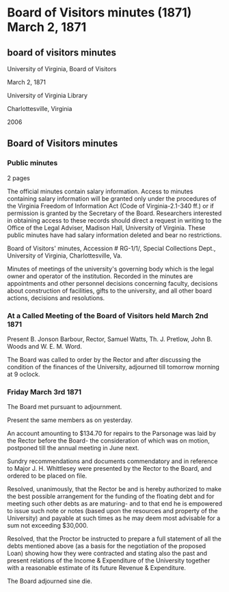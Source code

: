<!-- altadded -->
<!-- altadded -->

<!-- llmmeta -->

<script type="application/ld+json">
{
"@context": "http://schema.org",
"@type": "BoardMeeting",
"name": "Board Minutes",
"startDate": "1871-03-02T09:00:00",
"endDate": "1871-03-03T00:00:00",
"location": {
"@type": "Place",
"name": "University of Virginia Library",
"address": {
"@type": "PostalAddress",
"addressLocality": "Charlottesville",
"addressRegion": "Virginia"
}
},
"organizer": {
"@type": "Organization",
"name": "University of Virginia, Board of Visitors"
},
"keywords": "Board of Visitors, University of Virginia, meeting minutes",
"description": "Minutes from the Board of Visitors' meeting discussing the financial condition of the University and various resolutions.",
"attendee": \[
{
"@type": "Person",
"name": "B. Jonson Barbour"
},
{
"@type": "Person",
"name": "Samuel Watts"
},
{
"@type": "Person",
"name": "Th. J. Pretlow"
},
{
"@type": "Person",
"name": "John B. Woods"
},
{
"@type": "Person",
"name": "W. E. M. Word"
}
],
"about": \[
{
"@type": "Event",
"name": "Discussion on University Finances",
"description": "Discussion regarding the financial condition of the University."
},
{
"@type": "Event",
"name": "Funding Authorization",
"description": "Authorization for the Rector to arrange the funding of the University's debts."
}
]
}

</script>

<!-- llmformatted -->

# Board of Visitors minutes (1871) March 2, 1871

## board of visitors minutes

University of Virginia, Board of Visitors

March 2, 1871

University of Virginia Library

Charlottesville, Virginia

2006

## Board of Visitors minutes

### Public minutes

2 pages

The official minutes contain salary information. Access to minutes containing salary information will be granted only under the procedures of the Virginia Freedom of Information Act (Code of Virginia-2.1-340 ff.) or if permission is granted by the Secretary of the Board. Researchers interested in obtaining access to these records should direct a request in writing to the Office of the Legal Adviser, Madison Hall, University of Virginia. These public minutes have had salary information deleted and bear no restrictions.

Board of Visitors' minutes, Accession # RG-1/1/, Special Collections Dept., University of Virginia, Charlottesville, Va.

Minutes of meetings of the university's governing body which is the legal owner and operator of the institution. Recorded in the minutes are appointments and other personnel decisions concerning faculty, decisions about construction of facilities, gifts to the university, and all other board actions, decisions and resolutions.

### At a Called Meeting of the Board of Visitors held March 2nd 1871

Present B. Jonson Barbour, Rector, Samuel Watts, Th. J. Pretlow, John B. Woods and W. E. M. Word.

The Board was called to order by the Rector and after discussing the condition of the finances of the University, adjourned till tomorrow morning at 9 oclock.

### Friday March 3rd 1871

The Board met pursuant to adjournment.

Present the same members as on yesterday.

An account amounting to $134.70 for repairs to the Parsonage was laid by the Rector before the Board- the consideration of which was on motion, postponed till the annual meeting in June next.

Sundry recommendations and documents commendatory and in reference to Major J. H. Whittlesey were presented by the Rector to the Board, and ordered to be placed on file.

Resolved, unanimously, that the Rector be and is hereby authorized to make the best possible arrangement for the funding of the floating debt and for meeting such other debts as are maturing- and to that end he is empowered to issue such note or notes (based upon the resources and property of the University) and payable at such times as he may deem most advisable for a sum not exceeding $30,000.

Resolved, that the Proctor be instructed to prepare a full statement of all the debts mentioned above (as a basis for the negotiation of the proposed Loan) showing how they were contracted and stating also the past and present relations of the Income & Expenditure of the University together with a reasonable estimate of its future Revenue & Expenditure.

The Board adjourned sine die.
